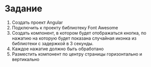 # Задание
1. Создать проект Angular
2. Подключить к проекту библиотеку Font Awesome
3. Создать компонент, в котором будет отображаться кнопка, по нажатию на
которую будет показана случайная иконка из библиотеки с задержкой в 3
секунды.
4. Каждое нажатие должно быть обработано
5. Разместить компонент по центру страницы горизонтально и вертикально